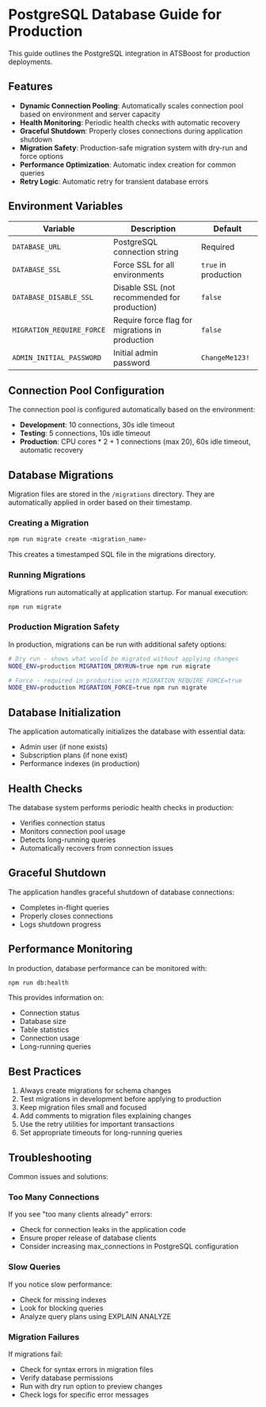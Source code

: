 # PostgreSQL Database Guide for Production

This guide outlines the PostgreSQL integration in ATSBoost for production deployments.

## Features

- **Dynamic Connection Pooling**: Automatically scales connection pool based on environment and server capacity
- **Health Monitoring**: Periodic health checks with automatic recovery
- **Graceful Shutdown**: Properly closes connections during application shutdown
- **Migration Safety**: Production-safe migration system with dry-run and force options
- **Performance Optimization**: Automatic index creation for common queries
- **Retry Logic**: Automatic retry for transient database errors

## Environment Variables

| Variable | Description | Default |
|----------|-------------|---------|
| `DATABASE_URL` | PostgreSQL connection string | Required |
| `DATABASE_SSL` | Force SSL for all environments | `true` in production |
| `DATABASE_DISABLE_SSL` | Disable SSL (not recommended for production) | `false` |
| `MIGRATION_REQUIRE_FORCE` | Require force flag for migrations in production | `false` |
| `ADMIN_INITIAL_PASSWORD` | Initial admin password | `ChangeMe123!` |

## Connection Pool Configuration

The connection pool is configured automatically based on the environment:

- **Development**: 10 connections, 30s idle timeout
- **Testing**: 5 connections, 10s idle timeout
- **Production**: CPU cores * 2 + 1 connections (max 20), 60s idle timeout, automatic recovery

## Database Migrations

Migration files are stored in the `/migrations` directory. They are automatically applied in order based on their timestamp.

### Creating a Migration

```bash
npm run migrate create <migration_name>
```

This creates a timestamped SQL file in the migrations directory.

### Running Migrations

Migrations run automatically at application startup. For manual execution:

```bash
npm run migrate
```

### Production Migration Safety

In production, migrations can be run with additional safety options:

```bash
# Dry run - shows what would be migrated without applying changes
NODE_ENV=production MIGRATION_DRYRUN=true npm run migrate

# Force - required in production with MIGRATION_REQUIRE_FORCE=true
NODE_ENV=production MIGRATION_FORCE=true npm run migrate
```

## Database Initialization

The application automatically initializes the database with essential data:

- Admin user (if none exists)
- Subscription plans (if none exist)
- Performance indexes (in production)

## Health Checks

The database system performs periodic health checks in production:

- Verifies connection status
- Monitors connection pool usage
- Detects long-running queries
- Automatically recovers from connection issues

## Graceful Shutdown

The application handles graceful shutdown of database connections:

- Completes in-flight queries
- Properly closes connections
- Logs shutdown progress

## Performance Monitoring

In production, database performance can be monitored with:

```bash
npm run db:health
```

This provides information on:
- Connection status
- Database size
- Table statistics
- Connection usage
- Long-running queries

## Best Practices

1. Always create migrations for schema changes
2. Test migrations in development before applying to production
3. Keep migration files small and focused
4. Add comments to migration files explaining changes
5. Use the retry utilities for important transactions
6. Set appropriate timeouts for long-running queries

## Troubleshooting

Common issues and solutions:

### Too Many Connections

If you see "too many clients already" errors:
- Check for connection leaks in the application code
- Ensure proper release of database clients
- Consider increasing max_connections in PostgreSQL configuration

### Slow Queries

If you notice slow performance:
- Check for missing indexes
- Look for blocking queries
- Analyze query plans using EXPLAIN ANALYZE

### Migration Failures

If migrations fail:
- Check for syntax errors in migration files
- Verify database permissions
- Run with dry run option to preview changes
- Check logs for specific error messages